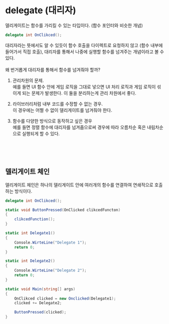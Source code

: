 # delegate (대리자)
델리게이트는 함수를 가리킬 수 있는 타입이다. (함수 포인터와 비슷한 개념)
```c#
delegate int OnClikced();
```
대리자라는 뜻에서도 알 수 있듯이 함수 호출을 다이렉트로 요청하지 않고 (함수 내부에 들어가서 직접 호출),
대리자를 통해서 나중에 실행할 함수를 넘겨주는 개념이라고 볼 수 있다. 
</br>
</br>
왜 번거롭게 대리자를 통해서 함수를 넘겨줘야 할까?
1. 관리차원의 문제.</br>
   예를 들면 UI 함수 안에 게임 로직을 그대로 넣으면 UI 처리 로직과 게임 로직이 섞이게 되는 문제가 발생한다. 이 둘을 분리하는게 관리 차원에서 좋다.

2. 라이브러리처럼 내부 코드를 수정할 수 없는 경우.</br>
   이 경우에는 어쩔 수 없이 델리게이트를 넘겨줘야 한다.

3. 함수를 다양한 방식으로 동작하고 싶은 경우</br>
   예를 들면 정렬 함수에 대리자를 넘겨줌으로써 경우에 따라 오름차순 혹은 내림차순으로 실행되게 할 수 있다. 
</br>
</br>
</br>

## 델리게이트 체인
델리게이트 체인은 하나의 델리게이트 안에 여러개의 함수를 연결하여 연쇄적으로 호출하는 방식이다.
```c#
delegate int OnClikced();

static void ButtonPressed(OnClicked clikcedFuncton)
{
    clikcedFunction();
}

static int Delegate1()
{
    Console.WirteLine("Delegate 1");
    return 0;
}

static int Delegate2()
{
    Console.WirteLine("Delegate 2");
    return 0;
}

static void Main(string[] args)
{
    OnClikced clicked = new Onclicked(Delegate1);
    clicked += Delegate2;

    ButtonPressed(clicked);
}

```